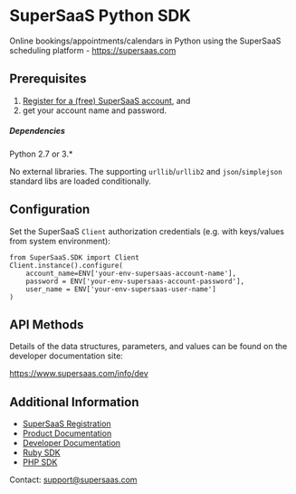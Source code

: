 # SuperSaaS Python SDK

Online bookings/appointments/calendars in Python using the SuperSaaS scheduling platform - https://supersaas.com

## Prerequisites

1. [Register for a (free) SuperSaaS account](https://www.supersaas.com/accounts/new), and
2. get your account name and password. 

##### Dependencies

Python 2.7 or 3.*

No external libraries. The supporting `urllib`/`urllib2` and `json`/`simplejson` standard libs are loaded conditionally.

## Configuration

Set the SuperSaaS `Client` authorization credentials (e.g. with keys/values from system environment):

    from SuperSaaS.SDK import Client
    Client.instance().configure(
        account_name=ENV['your-env-supersaas-account-name'],
        password = ENV['your-env-supersaas-account-password'],
        user_name = ENV['your-env-supersaas-user-name']
    )

## API Methods

Details of the data structures, parameters, and values can be found on the developer documentation site:

https://www.supersaas.com/info/dev

## Additional Information

+ [SuperSaaS Registration](https://www.supersaas.com/accounts/new)
+ [Product Documentation](https://www.supersaas.com/info/support)
+ [Developer Documentation](https://www.supersaas.com/info/dev)
+ [Ruby SDK](https://github.com/TertiumQuid/supersaas-ruby-sdk)
+ [PHP SDK](https://github.com/TertiumQuid/supersaas-php-sdk)

Contact: [support@supersaas.com](mailto:support@supersaas.com)